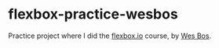 # flexbox-practice-wesbos
Practice project where I did the [flexbox.io](https://flexbox.io/) course, by [Wes Bos](https://wesbos.com/).
